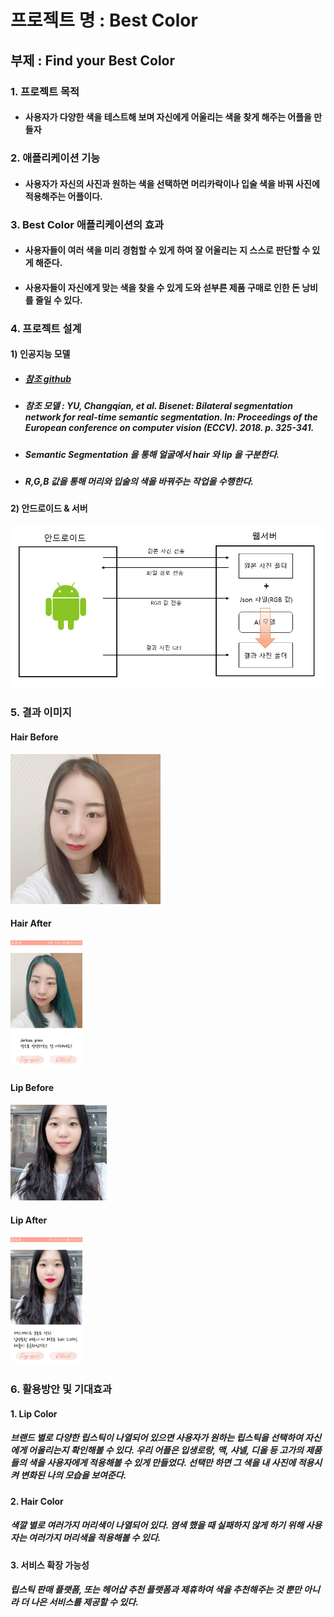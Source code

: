 # 프로젝트 명 : Best Color

## 부제 : Find your Best Color



### 1. 프로젝트 목적

- #### 사용자가 다양한 색을 테스트해 보며 자신에게 어울리는 색을 찾게 해주는 어플을 만들자



### 2. 애플리케이션 기능

- #### 사용자가 자신의 사진과 원하는 색을 선택하면 머리카락이나 입술 색을 바꿔 사진에 적용해주는 어플이다.



### 3. Best Color 애플리케이션의 효과

- #### 사용자들이 여러 색을 미리 경험할 수 있게 하여 잘 어울리는 지 스스로 판단할 수 있게 해준다.

- #### 사용자들이 자신에게 맞는 색을 찾을 수 있게 도와 섣부른 제품 구매로 인한 돈 낭비를 줄일 수 있다.

  

### 4. 프로젝트 설계

#### 1) 인공지능 모델

- ##### [참조 github](https://github.com/zllrunning/face-parsing.PyTorch)

- ##### 참조 모델 : YU, Changqian, et al. Bisenet: Bilateral segmentation network for real-time semantic segmentation. In: *Proceedings of the European conference on computer vision (ECCV)*. 2018. p. 325-341.

- ##### Semantic Segmentation 을 통해 얼굴에서 hair 와 lip 을 구분한다.

- ##### R,G,B 값을 통해 머리와 입술의 색을 바꿔주는 작업을 수행한다.



#### 2) 안드로이드 & 서버

<img src="\diagram.png" style="zoom: 67%;" />



### 5. 결과 이미지

#### Hair Before

<img src="\hair_before.jpg" style="zoom:25%;" />

#### Hair After

<img src="\hair_after.jpg" style="zoom:20%;" />

#### Lip Before

<img src="\lip_before.jpg" style="zoom:15%;" />

#### Lip After

<img src="\lip_after.jpg" style="zoom:20%;" />

### 6. 활용방안 및 기대효과

#### 1. Lip Color

##### 브랜드 별로 다양한 립스틱이 나열되어 있으면 사용자가 원하는 립스틱을 선택하여 자신에게 어울리는지 확인해볼 수 있다. 우리 어플은 입생로랑, 맥, 샤넬, 디올 등 고가의 제품들의 색을 사용자에게 적용해볼 수 있게 만들었다. 선택만 하면 그 색을 내 사진에 적용시켜 변화된 나의 모습을 보여준다.

#### 2. Hair Color

##### 색깔 별로 여러가지 머리색이 나열되어 있다. 염색 했을 때 실패하지 않게 하기 위해 사용자는 여러가지 머리색을 적용해볼 수 있다. 

#### 3. 서비스 확장 가능성

##### 립스틱 판매 플랫폼, 또는 헤어샵 추천 플랫폼과 제휴하여 색을 추천해주는 것 뿐만 아니라 더 나은 서비스를 제공할 수 있다.